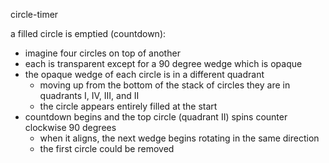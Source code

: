 circle-timer

a filled circle is emptied (countdown):
 - imagine four circles on top of another
 - each is transparent except for a 90 degree wedge which is opaque
 - the opaque wedge of each circle is in a different quadrant
   - moving up from the bottom of the stack of circles they are in quadrants I, IV, III, and II
   - the circle appears entirely filled at the start
 - countdown begins and the top circle (quadrant II) spins counter clockwise 90 degrees
   - when it aligns, the next wedge begins rotating in the same direction
   - the first circle could be removed

